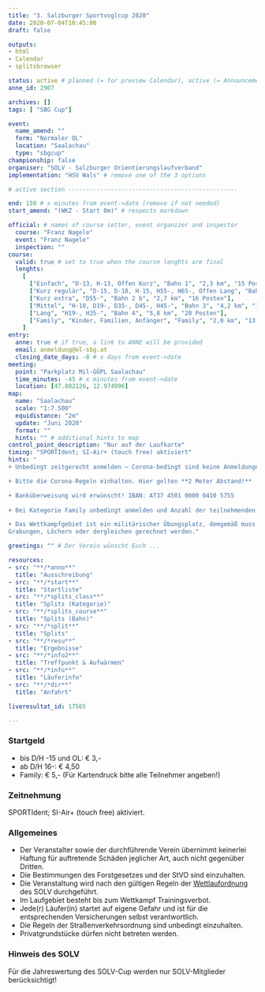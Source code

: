 ```yaml
---
title: "3. Salzburger Sportvoglcup 2020"
date: 2020-07-04T10:45:00
draft: false

outputs:
- html
- Calendar
- splitsbrowser

status: active # planned (= for preview Calendar), active (= Announcement...), done (=Results...), canceled (for canceled events)
anne_id: 2907

archives: []
tags: [ "SBG Cup"]

event:
  name_amend: ""
  form: "Normaler OL"
  location: "Saalachau"
  type: "sbgcup"
championship: false
organiser: "SOLV - Salzburger Orientierungslaufverband"
implementation: "HSV Wals" # remove one of the 3 options

# active section ------------------------------------------------

end: 150 # x minutes from event->date (remove if not needed)
start_amend: "(WKZ - Start 0m)" # respects markdown

official: # names of course setter, event organizer and inspector
  course: "Franz Nagele"
  event: "Franz Nagele"
  inspection: ""
course:
  valid: true # set to true when the course lenghts are final
  lenghts:
    [
      ["Einfach", "D-13, H-13, Offen Kurz", "Bahn 1", "2,3 km", "15 Posten"],
      ["Kurz regulär", "D-15, D-18, H-15, H55-, H65-, Offen Lang", "Bahn 2 a", "3,3 km", "18 Posten"],
      ["Kurz extra", "D55-", "Bahn 2 b", "2,7 km", "16 Posten"],
      ["Mittel", "H-18, D19-, D35-, D45-, H45-", "Bahn 3", "4,2 km", "14 Posten"],
      ["Lang", "H19-, H35-", "Bahn 4", "5,8 km", "20 Posten"],
      ["Family", "Kinder, Familien, Anfänger", "Family", "2,0 km", "13 Posten"]
    ]
entry:
  anne: true # if true, a link to ANNE will be provided
  email: anmeldung@ol-sbg.at
  closing_date_days: -8 # x days from event->date
meeting:
  point: "Parkplatz Mil-GÜPL Saalachau"
  time_minutes: -45 # x minutes from event->date
  location: [47.802126, 12.974996]
map:
  name: "Saalachau"
  scale: "1:7.500"
  equidistance: "2m"
  update: "Juni 2020"
  format: ""
  hints: "" # additional hints to map
control_point_description: "Nur auf der Laufkarte"
timing: "SPORTIdent; SI-Air+ (touch free) aktiviert"
hints: "
+ Unbedingt zeitgerecht anmelden – Corona-bedingt sind keine Anmeldungen vor Ort erwünscht!

+ Bitte die Corona-Regeln einhalten. Hier gelten **2 Meter Abstand!**

+ Banküberweisung wird erwünscht! IBAN: AT37 4501 0000 0410 5755
  
+ Bei Kategorie Family unbedingt anmelden und Anzahl der teilnehmenden Familienmitglieder angeben!

+ Das Wettkampfgebiet ist ein militärischer Übungsplatz, demgemäß muss immer mit
Grabungen, Löchern oder dergleichen gerechnet werden."

greetings: "" # Der Verein wünscht Euch ...

resources:
- src: "**/*anno**"
  title: "Ausschreibung"
- src: "**/*start**"
  title: "Startliste"
- src: "**/*splits_class**"
  title: "Splits (Kategorie)"
- src: "**/*splits_course**"
  title: "Splits (Bahn)"
- src: "**/*split**"
  title: "Splits"
- src: "**/*resu**"
  title: "Ergebnisse"
- src: "**/*info2**"
  title: "Treffpunkt & Aufwärmen"
- src: "**/*info**"
  title: "Läuferinfo"
- src: "**/*dir**"
  title: "Anfahrt"

liveresultat_id: 17565

---
```


### Startgeld

- bis D/H -15 und OL: € 3,-
- ab D/H 16-: € 4,50
- Family: € 5,- (Für Kartendruck bitte alle Teilnehmer angeben!)

### Zeitnehmung

SPORTIdent; SI-Air+ (touch free) aktiviert.

### Allgemeines

- Der Veranstalter sowie der durchführende Verein übernimmt keinerlei Haftung für auftretende Schäden jeglicher Art, auch nicht gegenüber Dritten.
- Die Bestimmungen des Forstgesetzes und der StVO sind einzuhalten.
- Die Veranstaltung wird nach den gültigen Regeln der [Wettlaufordnung](../../wettlaufordnung) des SOLV durchgeführt.
- Im Laufgebiet besteht bis zum Wettkampf Trainingsverbot.
- Jede\(r) Läufer(in) startet auf eigene Gefahr und ist für die entsprechenden Versicherungen selbst verantwortlich.
- Die Regeln der Straßenverkehrsordnung sind unbedingt einzuhalten.
- Privatgrundstücke dürfen nicht betreten werden.

### Hinweis des SOLV

Für die Jahreswertung des SOLV-Cup werden nur SOLV-Mitglieder berücksichtigt!
